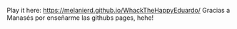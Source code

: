 Play it here: https://melanierd.github.io/WhackTheHappyEduardo/
Gracias a Manasés por enseñarme las githubs pages, hehe!
